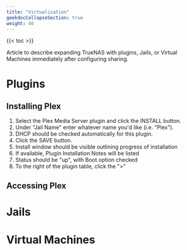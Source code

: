 ```yaml
---
title: "Virtualization"
geekdocCollapseSection: true
weight: 40
---
```


{{< toc >}}

Article to describe expanding TrueNAS with plugins, Jails, or Virtual Machines immediately after configuring sharing.

# Plugins

## Installing Plex

1. Select the Plex Media Server plugin and click the INSTALL button.
3. Under "Jail Name" enter whatever name you'd like (i.e. "Plex").
4. DHCP should be checked automatically for this plugin.
5. Click the SAVE button.
6. Install window should be visible outlining progress of installation
7. If available, Plugin Installation Notes will be listed
8. Status should be "up", with Boot option checked
3. To the right of the plugin table, click the ">"


## Accessing Plex

# Jails

# Virtual Machines
